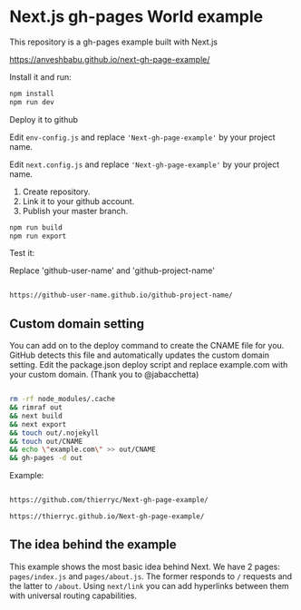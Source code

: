 # Next.js gh-pages World example

This repository is a gh-pages example built with Next.js

https://anveshbabu.github.io/next-gh-page-example/

Install it and run:

```bash
npm install
npm run dev
```

Deploy it to github

Edit ```env-config.js``` and replace ```'Next-gh-page-example'``` by your project name.

Edit ```next.config.js``` and replace ```'Next-gh-page-example'``` by your project name.

1. Create repository.
2. Link it to your github account.
3. Publish your master branch.

```bash
npm run build
npm run export
```

Test it:

Replace 'github-user-name' and 'github-project-name'

```bash

https://github-user-name.github.io/github-project-name/

```

## Custom domain setting

You can add on to the deploy command to create the CNAME file for you. GitHub detects this file and automatically updates the custom domain setting. Edit the package.json deploy script and replace example.com with your custom domain. (Thank you to @jabacchetta)

```bash

rm -rf node_modules/.cache 
&& rimraf out 
&& next build 
&& next export 
&& touch out/.nojekyll 
&& touch out/CNAME
&& echo \"example.com\" >> out/CNAME
&& gh-pages -d out

```

Example:

```bash

https://github.com/thierryc/Next-gh-page-example/

https://thierryc.github.io/Next-gh-page-example/

```


## The idea behind the example

This example shows the most basic idea behind Next. We have 2 pages: `pages/index.js` and `pages/about.js`. The former responds to `/` requests and the latter to `/about`. Using `next/link` you can add hyperlinks between them with universal routing capabilities.
